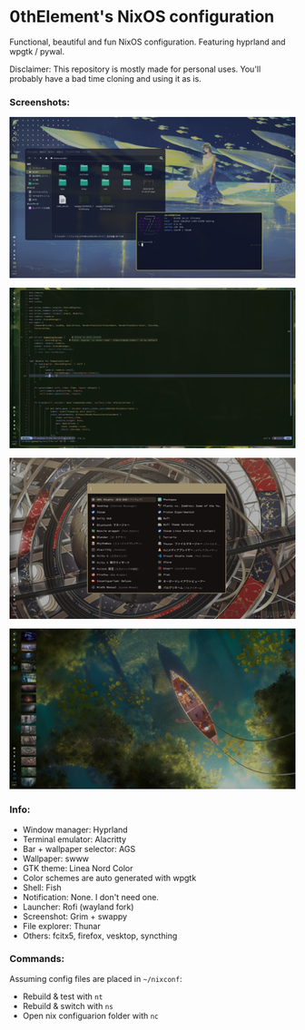 # 0thElement's NixOS configuration

Functional, beautiful and fun NixOS configuration. Featuring hyprland and wpgtk / pywal.

Disclaimer: This repository is mostly made for personal uses. You'll probably have a bad time cloning and using it as is.

### Screenshots:

![Desktop](assets/ss_desktop.png)

![Neovim](assets/ss_nvim.png)

![Rofi](assets/ss_rofi.png)

![Wallpaper selector](assets/ss_wpswitch.png)

### Info:
- Window manager: Hyprland
- Terminal emulator: Alacritty
- Bar + wallpaper selector: AGS
- Wallpaper: swww
- GTK theme: Linea Nord Color
- Color schemes are auto generated with wpgtk
- Shell: Fish
- Notification: None. I don't need one.
- Launcher: Rofi (wayland fork)
- Screenshot: Grim + swappy
- File explorer: Thunar
- Others: fcitx5, firefox, vesktop, syncthing

### Commands:

Assuming config files are placed in `~/nixconf`:
- Rebuild & test with `nt`
- Rebuild & switch with `ns`
- Open nix configuarion folder with `nc`
